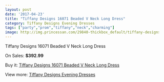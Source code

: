 ```yaml
---
layout: post
date: '2017-04-23'
title: "Tiffany Designs 16071 Beaded V Neck Long Dress"
category: Tiffany Designs Evening Dresses
tags: ["party","prom","tiffany","neck","charming"]
image: http://img.princessan.com/29840-thickbox_default/tiffany-designs-16071-beaded-v-neck-long-dress.jpg
---
```

Tiffany Designs 16071 Beaded V Neck Long Dress

On Sales: **$392.99**
<a href="https://www.princessan.com/en/13622-tiffany-designs-16071-beaded-v-neck-long-dress.html"><amp-img layout="responsive" width="600" height="600" src="//img.princessan.com/29840-thickbox_default/tiffany-designs-16071-beaded-v-neck-long-dress.jpg" alt="Tiffany Designs 16071 Beaded V Neck Long Dress 0" /></a>
<a href="https://www.princessan.com/en/13622-tiffany-designs-16071-beaded-v-neck-long-dress.html"><amp-img layout="responsive" width="600" height="600" src="//img.princessan.com/29841-thickbox_default/tiffany-designs-16071-beaded-v-neck-long-dress.jpg" alt="Tiffany Designs 16071 Beaded V Neck Long Dress 1" /></a>

Buy it: [Tiffany Designs 16071 Beaded V Neck Long Dress](https://www.princessan.com/en/13622-tiffany-designs-16071-beaded-v-neck-long-dress.html "Tiffany Designs 16071 Beaded V Neck Long Dress")

View more: [Tiffany Designs Evening Dresses](https://www.princessan.com/en/100- "Tiffany Designs Evening Dresses")